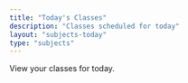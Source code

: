 ```yaml
---
title: "Today's Classes"
description: "Classes scheduled for today"
layout: "subjects-today"
type: "subjects"
---
```


View your classes for today.
